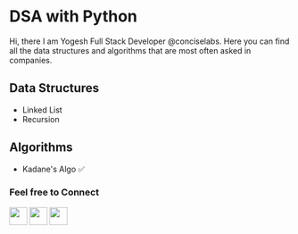 # DSA with Python

Hi, there I am Yogesh Full Stack Developer @conciselabs. Here you can find all the data structures and algorithms that are most often asked in companies.

## Data Structures

- Linked List
- Recursion

## Algorithms

- Kadane's Algo ✅

### Feel free to Connect

[<img width="32px" height="32px" src="https://github.githubassets.com/favicons/favicon.svg">](https://github.com/yogeshsingh2672000) [<img width="32px" height="32px" src="https://static.licdn.com/sc/h/5bukxbhy9xsil5mb7c2wulfbx">](https://www.linkedin.com/in/yogesh-krr/) [<img width="32px" height="32px" src="https://abs.twimg.com/responsive-web/client-web/icon-ios.b1fc727a.png">](https://twitter.com/YogeshKrr)
